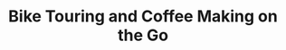 ---
layout: community
category: community
title: "Bike Touring and Coffee Making on the Go"
description: "Any advice for coffee making on the go, avoiding instant coffee? While camping or just out for a ride? For example any recommendations for small cafetiere or filter systems you can use with a gas stove"
isTopLevel: false
isSingleLevel: false
isArticle: false
datePublished: 2022-08-23 08:26:00 +0300
dateModified: 2022-08-23 08:26:00 +0300
published: false
---